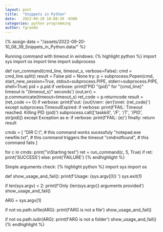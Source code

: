 ```yaml
---
layout: post
title:  "Snippets in Python"
date:   2022-09-20 10:08:39 -0300
categories: python programming
author: fgrando
---
```

{% assign data = "/assets/2022-09-20-10_08_39_Snippets_in_Python.data/" %}

Running command with timeout in windows:
{% highlight python %}
import sys
import os
import time
import subprocess

def run_command(cmd_line, timeout_s, verbose=False):
  cmd = cmd_line.split()
  result = False
  pid = None
  try:
    p = subprocess.Popen(cmd, start_new_session=True,
                         stdout=subprocess.PIPE,
                         stderr=subprocess.PIPE,
                         shell=True)
    pid = p.pid
    if verbose: print(f'PID "{pid}" for "{cmd_line}" timeout is "{timeout_s}" seconds')
    (out,err) = p.communicate(timeout=timeout_s)
    ret_code = p.returncode
    result = (ret_code == 0)
    if verbose: print(f'out: {out}\nerr: {err}\nret: {ret_code}')
  except subprocess.TimeoutExpired:
    if verbose: print(f'FAIL: Timeout reached. Killing PID {pid}')
    subprocess.call(['taskkill', '/F', '/T', '/PID', str(pid)])
  except Exception as e:
    if verbose: print(f'FAIL: {e}')
  finally:
    return result

cmds = [
    "DIR C:\\",                 # this command works sucessfuly
    "notepad.exe newfile.txt",  # this command triggers the timeout
    "cmdnotfound",              # this command fails
]

for c in cmds:
    print("\nStarting test")
    ret = run_command(c, 5, True)
    if ret:
        print('SUCCESS')
    else:
        print('FAILURE')
{% endhighlight %}



Simple arguments check:
{% highlight python %}
import sys
import os

def show_usage_and_fail():
    print(f'Usage: {sys.argv[0]} <arg1>')
    sys.exit(1)

if len(sys.argv) < 2:
    print(f'Only {len(sys.argv)} arguments provided')
    show_usage_and_fail()

ARG = sys.argv[1]

if not os.path.isfile(ARG):
    print(f'ARG is not a file')
    show_usage_and_fail()

if not os.path.isdir(ARG):
    print(f'ARG is not a folder')
    show_usage_and_fail()
{% endhighlight %}
